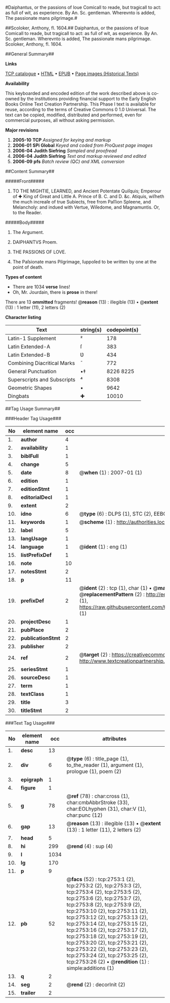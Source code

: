 #Daiphantus, or the passions of loue Comicall to reade, but tragicall to act: as full of wit, as experience. By An. Sc. gentleman. Wherevnto is added, The passionate mans pilgrimage.#

##Scoloker, Anthony, fl. 1604.##
Daiphantus, or the passions of loue Comicall to reade, but tragicall to act: as full of wit, as experience. By An. Sc. gentleman. Wherevnto is added, The passionate mans pilgrimage.
Scoloker, Anthony, fl. 1604.

##General Summary##

**Links**

[TCP catalogue](http://www.ota.ox.ac.uk/tcp/)  • 
[HTML](http://tei.it.ox.ac.uk/tcp/Texts-HTML/free/A11/A11612.html)  • 
[EPUB](http://tei.it.ox.ac.uk/tcp/Texts-EPUB/free/A11/A11612.epub) • 
[Page images (Historical Texts)](https://data.historicaltexts.jisc.ac.uk/view?pubId=eebo-99838377e&pageId=eebo-99838377e-2753-1)

**Availability**

This keyboarded and encoded edition of the
	       work described above is co-owned by the institutions
	       providing financial support to the Early English Books
	       Online Text Creation Partnership. This Phase I text is
	       available for reuse, according to the terms of Creative
	       Commons 0 1.0 Universal. The text can be copied,
	       modified, distributed and performed, even for
	       commercial purposes, all without asking permission.

**Major revisions**

1. __2005-10__ __TCP__ *Assigned for keying and markup*
1. __2006-01__ __SPi Global__ *Keyed and coded from ProQuest page images*
1. __2006-04__ __Judith Siefring__ *Sampled and proofread*
1. __2006-04__ __Judith Siefring__ *Text and markup reviewed and edited*
1. __2006-09__ __pfs__ *Batch review (QC) and XML conversion*

##Content Summary##

#####Front#####

1. TO THE MIGHTIE, LEARNED, and Ancient Potentate Quiſquis; Emperour of ✚ King of Great and Little A. Prince of B. C. and D. &c. Atiquis, wiſheth the much increaſe of true Subiects, free from Paſſion Spleene, and Melancholy: and indued with Vertue, Wiſedome, and Magnamuntis. Or, to the Reader.

#####Body#####

1. The Argument.

1. DAIPHANTVS Proem.

1. THE PASSIONS OF LOVE.

1. The Paſsionate mans Pilgrimage, ſuppoſed to be written by one at the point of death.

**Types of content**

  * There are 1034 **verse** lines!
  * Oh, Mr. Jourdain, there is **prose** in there!

There are 13 **ommitted** fragments! 
 @__reason__ (13) : illegible (13)  •  @__extent__ (13) : 1 letter (11), 2 letters (2)

**Character listing**


|Text|string(s)|codepoint(s)|
|---|---|---|
|Latin-1 Supplement|²|178|
|Latin Extended-A|ſ|383|
|Latin Extended-B|Ʋ|434|
|Combining             Diacritical Marks|̄|772|
|General Punctuation|•‡|8226 8225|
|Superscripts             and Subscripts|⁴|8308|
|Geometric Shapes|▪|9642|
|Dingbats|✚|10010|

##Tag Usage Summary##

###Header Tag Usage###

|No|element name|occ|attributes|
|---|---|---|---|
|1.|__author__|4||
|2.|__availability__|1||
|3.|__biblFull__|1||
|4.|__change__|5||
|5.|__date__|8| @__when__ (1) : 2007-01 (1)|
|6.|__edition__|1||
|7.|__editionStmt__|1||
|8.|__editorialDecl__|1||
|9.|__extent__|2||
|10.|__idno__|6| @__type__ (6) : DLPS (1), STC (2), EEBO-CITATION (1), PROQUEST (1), VID (1)|
|11.|__keywords__|1| @__scheme__ (1) : http://authorities.loc.gov/ (1)|
|12.|__label__|5||
|13.|__langUsage__|1||
|14.|__language__|1| @__ident__ (1) : eng (1)|
|15.|__listPrefixDef__|1||
|16.|__note__|10||
|17.|__notesStmt__|2||
|18.|__p__|11||
|19.|__prefixDef__|2| @__ident__ (2) : tcp (1), char (1)  •  @__matchPattern__ (2) : ([0-9\-]+):([0-9IVX]+) (1), (.+) (1)  •  @__replacementPattern__ (2) : http://eebo.chadwyck.com/downloadtiff?vid=$1&page=$2 (1), https://raw.githubusercontent.com/textcreationpartnership/Texts/master/tcpchars.xml#$1 (1)|
|20.|__projectDesc__|1||
|21.|__pubPlace__|2||
|22.|__publicationStmt__|2||
|23.|__publisher__|2||
|24.|__ref__|2| @__target__ (2) : https://creativecommons.org/publicdomain/zero/1.0/ (1), http://www.textcreationpartnership.org/docs/. (1)|
|25.|__seriesStmt__|1||
|26.|__sourceDesc__|1||
|27.|__term__|1||
|28.|__textClass__|1||
|29.|__title__|3||
|30.|__titleStmt__|2||


###Text Tag Usage###

|No|element name|occ|attributes|
|---|---|---|---|
|1.|__desc__|13||
|2.|__div__|6| @__type__ (6) : title_page (1), to_the_reader (1), argument (1), prologue (1), poem (2)|
|3.|__epigraph__|1||
|4.|__figure__|1||
|5.|__g__|78| @__ref__ (78) : char:cross (1), char:cmbAbbrStroke (33), char:EOLhyphen (31), char:V (1), char:punc (12)|
|6.|__gap__|13| @__reason__ (13) : illegible (13)  •  @__extent__ (13) : 1 letter (11), 2 letters (2)|
|7.|__head__|5||
|8.|__hi__|299| @__rend__ (4) : sup (4)|
|9.|__l__|1034||
|10.|__lg__|170||
|11.|__p__|9||
|12.|__pb__|52| @__facs__ (52) : tcp:2753:1 (2), tcp:2753:2 (2), tcp:2753:3 (2), tcp:2753:4 (2), tcp:2753:5 (2), tcp:2753:6 (2), tcp:2753:7 (2), tcp:2753:8 (2), tcp:2753:9 (2), tcp:2753:10 (2), tcp:2753:11 (2), tcp:2753:12 (2), tcp:2753:13 (2), tcp:2753:14 (2), tcp:2753:15 (2), tcp:2753:16 (2), tcp:2753:17 (2), tcp:2753:18 (2), tcp:2753:19 (2), tcp:2753:20 (2), tcp:2753:21 (2), tcp:2753:22 (2), tcp:2753:23 (2), tcp:2753:24 (2), tcp:2753:25 (2), tcp:2753:26 (2)  •  @__rendition__ (1) : simple:additions (1)|
|13.|__q__|2||
|14.|__seg__|2| @__rend__ (2) : decorInit (2)|
|15.|__trailer__|2||
